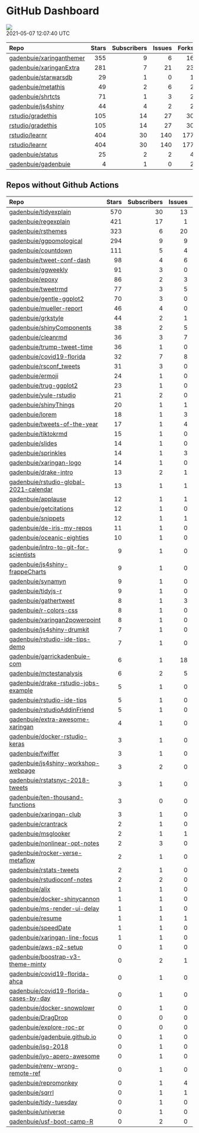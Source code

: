 GitHub Dashboard
================

![](https://github.com/gadenbuie/status/workflows/Render%20Status/badge.svg)  
2021-05-07 12:07:40 UTC

| Repo                                                                    | Stars | Subscribers | Issues | Forks | Status                                                                                                                                         | Commit                                                                                                                                                                                    |
| :---------------------------------------------------------------------- | ----: | ----------: | -----: | ----: | :--------------------------------------------------------------------------------------------------------------------------------------------- | :---------------------------------------------------------------------------------------------------------------------------------------------------------------------------------------- |
| [gadenbuie/xaringanthemer](https://github.com/gadenbuie/xaringanthemer) |   355 |           9 |      6 |    16 | [![](https://github.com/gadenbuie/xaringanthemer/workflows/tic/badge.svg)](https://github.com/gadenbuie/xaringanthemer/actions/runs/819104548) | <a href="https://github.com/gadenbuie/xaringanthemer/commit/c1513bb8fdc2485461b0c82c5421fbaadee05a84" title="v0.3.4">c1513b</a>                                                           |
| [gadenbuie/xaringanExtra](https://github.com/gadenbuie/xaringanExtra)   |   281 |           7 |     21 |    23 | [![](https://github.com/gadenbuie/xaringanExtra/workflows/tic/badge.svg)](https://github.com/gadenbuie/xaringanExtra/actions/runs/819091653)   | <a href="https://github.com/gadenbuie/xaringanExtra/commit/f3ab769ccca2a0aa6ce6abc44e5377e02c8492e8" title="v0.4.0">f3ab76</a>                                                            |
| [gadenbuie/starwarsdb](https://github.com/gadenbuie/starwarsdb)         |    29 |           1 |      0 |     1 | [![](https://github.com/gadenbuie/starwarsdb/workflows/tic/badge.svg)](https://github.com/gadenbuie/starwarsdb/actions/runs/670007904)         | <a href="https://github.com/gadenbuie/starwarsdb/commit/bb52cb21155b280aa92cdd86de3c1c7b32e816bf" title="[ci] tic::update_tic() and add status update step">bb52cb</a>                    |
| [gadenbuie/metathis](https://github.com/gadenbuie/metathis)             |    49 |           2 |      6 |     2 | [![](https://github.com/gadenbuie/metathis/workflows/tic/badge.svg)](https://github.com/gadenbuie/metathis/actions/runs/762301583)             | <a href="https://github.com/gadenbuie/metathis/commit/7b547da65e5cd12d0d97003634ee37aa2992aeea" title="master -> main && prefix font awesome icons">7b547d</a>                            |
| [gadenbuie/shrtcts](https://github.com/gadenbuie/shrtcts)               |    71 |           1 |      3 |     2 | [![](https://github.com/gadenbuie/shrtcts/workflows/tic/badge.svg)](https://github.com/gadenbuie/shrtcts/actions/runs/805705731)               | <a href="https://github.com/gadenbuie/shrtcts/commit/3a03311a030edff97e906743182b07ede88095a3" title="master -> main && Prefix font awesome icons">3a0331</a>                             |
| [gadenbuie/js4shiny](https://github.com/gadenbuie/js4shiny)             |    44 |           4 |      2 |     2 | [![](https://github.com/gadenbuie/js4shiny/workflows/tic/badge.svg)](https://github.com/gadenbuie/js4shiny/actions/runs/805719537)             | <a href="https://github.com/gadenbuie/js4shiny/commit/29bd23560d8f1c8ff39db08495f8eb6fe44e30bc" title="Prefix font awesome icons">29bd23</a>                                              |
| [rstudio/gradethis](https://github.com/rstudio/gradethis)               |   105 |          14 |     27 |    30 | [![](https://github.com/rstudio/gradethis/workflows/R-CMD-check/badge.svg)](https://github.com/rstudio/gradethis/actions/runs/811846298)       | <a href="https://github.com/rstudio/gradethis/commit/ced55418f79ba965eb83fbc437d7d875c1c9b528" title="Fix pkgdown meta img">ced554</a>                                                    |
| [rstudio/gradethis](https://github.com/rstudio/gradethis)               |   105 |          14 |     27 |    30 | [![](https://github.com/rstudio/gradethis/workflows/pkgdown/badge.svg)](https://github.com/rstudio/gradethis/actions/runs/811846300)           | <a href="https://github.com/rstudio/gradethis/commit/ced55418f79ba965eb83fbc437d7d875c1c9b528" title="Fix pkgdown meta img">ced554</a>                                                    |
| [rstudio/learnr](https://github.com/rstudio/learnr)                     |   404 |          30 |    140 |   177 | [![](https://github.com/rstudio/learnr/workflows/R-CMD-check/badge.svg)](https://github.com/rstudio/learnr/actions/runs/817799096)             | <a href="https://github.com/rstudio/learnr/commit/955cf0e4e8cd1759b7df5b067359b86a7c1a4779" title="Remove `typeof_()` helper; Replace `Object.*` methods with jQuery methods.">955cf0</a> |
| [rstudio/learnr](https://github.com/rstudio/learnr)                     |   404 |          30 |    140 |   177 | [![](https://github.com/rstudio/learnr/workflows/Render%20docs/badge.svg)](https://github.com/rstudio/learnr/actions/runs/488970946)           | <a href="https://github.com/rstudio/learnr/commit/b36e840c338f5840185e6fca4a99c25fa899d57f" title="Optionally reveal (or hide) exercise solution (#470)">b36e84</a>                       |
| [gadenbuie/status](https://github.com/gadenbuie/status)                 |    25 |           2 |      2 |     4 | [![](https://github.com/gadenbuie/status/workflows/Render%20Status/badge.svg)](https://github.com/gadenbuie/status/actions/runs/819117803)     | <a href="https://github.com/gadenbuie/status/commit/468183a2b538e3051f06edc1869f75ed6a25388c" title="[status] 2021-05-07 04:32:41 UTC">468183</a>                                         |
| [gadenbuie/gadenbuie](https://github.com/gadenbuie/gadenbuie)           |     4 |           1 |      0 |     2 | [![](https://github.com/gadenbuie/gadenbuie/workflows/Metrics/badge.svg)](https://github.com/gadenbuie/gadenbuie/actions/runs/820064559)       | <a href="https://github.com/gadenbuie/gadenbuie/commit/02bf6f01a5de7c512151d3abaabfc8027c64b0b6" title="Update github-metrics.svg - [Skip GitHub Action]">02bf6f</a>                      |

## Repos without Github Actions

| Repo                                                                                                | Stars | Subscribers | Issues | Forks |
| :-------------------------------------------------------------------------------------------------- | ----: | ----------: | -----: | ----: |
| [gadenbuie/tidyexplain](https://github.com/gadenbuie/tidyexplain)                                   |   570 |          30 |     13 |   100 |
| [gadenbuie/regexplain](https://github.com/gadenbuie/regexplain)                                     |   421 |          17 |      1 |    21 |
| [gadenbuie/rsthemes](https://github.com/gadenbuie/rsthemes)                                         |   323 |           6 |     20 |    25 |
| [gadenbuie/ggpomological](https://github.com/gadenbuie/ggpomological)                               |   294 |           9 |      9 |    18 |
| [gadenbuie/countdown](https://github.com/gadenbuie/countdown)                                       |   111 |           5 |      4 |     9 |
| [gadenbuie/tweet-conf-dash](https://github.com/gadenbuie/tweet-conf-dash)                           |    98 |           4 |      6 |    57 |
| [gadenbuie/ggweekly](https://github.com/gadenbuie/ggweekly)                                         |    91 |           3 |      0 |     9 |
| [gadenbuie/epoxy](https://github.com/gadenbuie/epoxy)                                               |    86 |           2 |      3 |     3 |
| [gadenbuie/tweetrmd](https://github.com/gadenbuie/tweetrmd)                                         |    77 |           3 |      5 |     6 |
| [gadenbuie/gentle-ggplot2](https://github.com/gadenbuie/gentle-ggplot2)                             |    70 |           3 |      0 |    14 |
| [gadenbuie/mueller-report](https://github.com/gadenbuie/mueller-report)                             |    46 |           4 |      0 |    26 |
| [gadenbuie/grkstyle](https://github.com/gadenbuie/grkstyle)                                         |    44 |           2 |      1 |     8 |
| [gadenbuie/shinyComponents](https://github.com/gadenbuie/shinyComponents)                           |    38 |           2 |      5 |     3 |
| [gadenbuie/cleanrmd](https://github.com/gadenbuie/cleanrmd)                                         |    36 |           3 |      7 |     1 |
| [gadenbuie/trump-tweet-time](https://github.com/gadenbuie/trump-tweet-time)                         |    36 |           1 |      0 |     0 |
| [gadenbuie/covid19-florida](https://github.com/gadenbuie/covid19-florida)                           |    32 |           7 |      8 |    10 |
| [gadenbuie/rsconf\_tweets](https://github.com/gadenbuie/rsconf_tweets)                              |    31 |           3 |      0 |    13 |
| [gadenbuie/ermoji](https://github.com/gadenbuie/ermoji)                                             |    24 |           1 |      0 |     1 |
| [gadenbuie/trug-ggplot2](https://github.com/gadenbuie/trug-ggplot2)                                 |    23 |           1 |      0 |     5 |
| [gadenbuie/yule-rstudio](https://github.com/gadenbuie/yule-rstudio)                                 |    21 |           2 |      0 |     8 |
| [gadenbuie/shinyThings](https://github.com/gadenbuie/shinyThings)                                   |    20 |           1 |      1 |     2 |
| [gadenbuie/lorem](https://github.com/gadenbuie/lorem)                                               |    18 |           1 |      3 |     2 |
| [gadenbuie/tweets-of-the-year](https://github.com/gadenbuie/tweets-of-the-year)                     |    17 |           1 |      4 |     2 |
| [gadenbuie/tiktokrmd](https://github.com/gadenbuie/tiktokrmd)                                       |    15 |           1 |      0 |     0 |
| [gadenbuie/slides](https://github.com/gadenbuie/slides)                                             |    14 |           1 |      0 |    10 |
| [gadenbuie/sprinkles](https://github.com/gadenbuie/sprinkles)                                       |    14 |           1 |      3 |     0 |
| [gadenbuie/xaringan-logo](https://github.com/gadenbuie/xaringan-logo)                               |    14 |           1 |      0 |    10 |
| [gadenbuie/drake-intro](https://github.com/gadenbuie/drake-intro)                                   |    13 |           2 |      1 |     4 |
| [gadenbuie/rstudio-global-2021-calendar](https://github.com/gadenbuie/rstudio-global-2021-calendar) |    13 |           1 |      1 |     4 |
| [gadenbuie/applause](https://github.com/gadenbuie/applause)                                         |    12 |           1 |      1 |     1 |
| [gadenbuie/getcitations](https://github.com/gadenbuie/getcitations)                                 |    12 |           1 |      0 |     3 |
| [gadenbuie/snippets](https://github.com/gadenbuie/snippets)                                         |    12 |           1 |      1 |     5 |
| [gadenbuie/de-iris-my-repos](https://github.com/gadenbuie/de-iris-my-repos)                         |    11 |           1 |      0 |     0 |
| [gadenbuie/oceanic-eighties](https://github.com/gadenbuie/oceanic-eighties)                         |    10 |           1 |      0 |     3 |
| [gadenbuie/intro-to-git-for-scientists](https://github.com/gadenbuie/intro-to-git-for-scientists)   |     9 |           1 |      0 |     1 |
| [gadenbuie/js4shiny-frappeCharts](https://github.com/gadenbuie/js4shiny-frappeCharts)               |     9 |           1 |      0 |     3 |
| [gadenbuie/synamyn](https://github.com/gadenbuie/synamyn)                                           |     9 |           1 |      0 |     0 |
| [gadenbuie/tidyjs-r](https://github.com/gadenbuie/tidyjs-r)                                         |     9 |           1 |      0 |     0 |
| [gadenbuie/gathertweet](https://github.com/gadenbuie/gathertweet)                                   |     8 |           1 |      3 |     2 |
| [gadenbuie/r-colors-css](https://github.com/gadenbuie/r-colors-css)                                 |     8 |           1 |      0 |     2 |
| [gadenbuie/xaringan2powerpoint](https://github.com/gadenbuie/xaringan2powerpoint)                   |     8 |           1 |      0 |     1 |
| [gadenbuie/js4shiny-drumkit](https://github.com/gadenbuie/js4shiny-drumkit)                         |     7 |           1 |      0 |     1 |
| [gadenbuie/rstudio-ide-tips-demo](https://github.com/gadenbuie/rstudio-ide-tips-demo)               |     7 |           1 |      0 |     2 |
| [gadenbuie/garrickadenbuie-com](https://github.com/gadenbuie/garrickadenbuie-com)                   |     6 |           1 |     18 |     4 |
| [gadenbuie/mctestanalysis](https://github.com/gadenbuie/mctestanalysis)                             |     6 |           2 |      5 |     3 |
| [gadenbuie/drake-rstudio-jobs-example](https://github.com/gadenbuie/drake-rstudio-jobs-example)     |     5 |           1 |      0 |     0 |
| [gadenbuie/rstudio-ide-tips](https://github.com/gadenbuie/rstudio-ide-tips)                         |     5 |           1 |      0 |     2 |
| [gadenbuie/rstudioAddinFriend](https://github.com/gadenbuie/rstudioAddinFriend)                     |     5 |           1 |      0 |     1 |
| [gadenbuie/extra-awesome-xaringan](https://github.com/gadenbuie/extra-awesome-xaringan)             |     4 |           1 |      0 |     1 |
| [gadenbuie/docker-rstudio-keras](https://github.com/gadenbuie/docker-rstudio-keras)                 |     3 |           1 |      0 |     1 |
| [gadenbuie/fwiffer](https://github.com/gadenbuie/fwiffer)                                           |     3 |           1 |      0 |     0 |
| [gadenbuie/js4shiny-workshop-webpage](https://github.com/gadenbuie/js4shiny-workshop-webpage)       |     3 |           2 |      0 |     5 |
| [gadenbuie/rstatsnyc-2018-tweets](https://github.com/gadenbuie/rstatsnyc-2018-tweets)               |     3 |           1 |      0 |     0 |
| [gadenbuie/ten-thousand-functions](https://github.com/gadenbuie/ten-thousand-functions)             |     3 |           0 |      0 |     0 |
| [gadenbuie/xaringan-club](https://github.com/gadenbuie/xaringan-club)                               |     3 |           1 |      0 |     0 |
| [gadenbuie/crantrack](https://github.com/gadenbuie/crantrack)                                       |     2 |           1 |      0 |     1 |
| [gadenbuie/msglooker](https://github.com/gadenbuie/msglooker)                                       |     2 |           1 |      1 |     0 |
| [gadenbuie/nonlinear-opt-notes](https://github.com/gadenbuie/nonlinear-opt-notes)                   |     2 |           3 |      0 |     3 |
| [gadenbuie/rocker-verse-metaflow](https://github.com/gadenbuie/rocker-verse-metaflow)               |     2 |           1 |      0 |     0 |
| [gadenbuie/rstats-tweets](https://github.com/gadenbuie/rstats-tweets)                               |     2 |           1 |      0 |     0 |
| [gadenbuie/rstudioconf-notes](https://github.com/gadenbuie/rstudioconf-notes)                       |     2 |           2 |      0 |     0 |
| [gadenbuie/alix](https://github.com/gadenbuie/alix)                                                 |     1 |           1 |      0 |     0 |
| [gadenbuie/docker-shinycannon](https://github.com/gadenbuie/docker-shinycannon)                     |     1 |           1 |      0 |     0 |
| [gadenbuie/ms-render-ui-delay](https://github.com/gadenbuie/ms-render-ui-delay)                     |     1 |           1 |      0 |     0 |
| [gadenbuie/resume](https://github.com/gadenbuie/resume)                                             |     1 |           1 |      1 |     0 |
| [gadenbuie/speedDate](https://github.com/gadenbuie/speedDate)                                       |     1 |           1 |      0 |     1 |
| [gadenbuie/xaringan-line-focus](https://github.com/gadenbuie/xaringan-line-focus)                   |     1 |           1 |      0 |     0 |
| [gadenbuie/aws-p2-setup](https://github.com/gadenbuie/aws-p2-setup)                                 |     0 |           1 |      0 |     0 |
| [gadenbuie/boostrap-v3-theme-minty](https://github.com/gadenbuie/boostrap-v3-theme-minty)           |     0 |           2 |      1 |     1 |
| [gadenbuie/covid19-florida-ahca](https://github.com/gadenbuie/covid19-florida-ahca)                 |     0 |           1 |      0 |     0 |
| [gadenbuie/covid19-florida-cases-by-day](https://github.com/gadenbuie/covid19-florida-cases-by-day) |     0 |           1 |      0 |     0 |
| [gadenbuie/docker-snowplowr](https://github.com/gadenbuie/docker-snowplowr)                         |     0 |           1 |      0 |     0 |
| [gadenbuie/DragDrop](https://github.com/gadenbuie/DragDrop)                                         |     0 |           0 |      0 |     0 |
| [gadenbuie/explore-roc-pr](https://github.com/gadenbuie/explore-roc-pr)                             |     0 |           0 |      0 |     0 |
| [gadenbuie/gadenbuie.github.io](https://github.com/gadenbuie/gadenbuie.github.io)                   |     0 |           1 |      0 |     0 |
| [gadenbuie/isg-2018](https://github.com/gadenbuie/isg-2018)                                         |     0 |           1 |      0 |     0 |
| [gadenbuie/iyo-apero-awesome](https://github.com/gadenbuie/iyo-apero-awesome)                       |     0 |           1 |      0 |     0 |
| [gadenbuie/renv-wrong-remote-ref](https://github.com/gadenbuie/renv-wrong-remote-ref)               |     0 |           1 |      0 |     0 |
| [gadenbuie/repromonkey](https://github.com/gadenbuie/repromonkey)                                   |     0 |           1 |      4 |     0 |
| [gadenbuie/sqrrl](https://github.com/gadenbuie/sqrrl)                                               |     0 |           1 |      1 |     1 |
| [gadenbuie/tidy-tuesday](https://github.com/gadenbuie/tidy-tuesday)                                 |     0 |           1 |      0 |     0 |
| [gadenbuie/universe](https://github.com/gadenbuie/universe)                                         |     0 |           1 |      0 |     0 |
| [gadenbuie/usf-boot-camp-R](https://github.com/gadenbuie/usf-boot-camp-R)                           |     0 |           2 |      0 |     2 |
